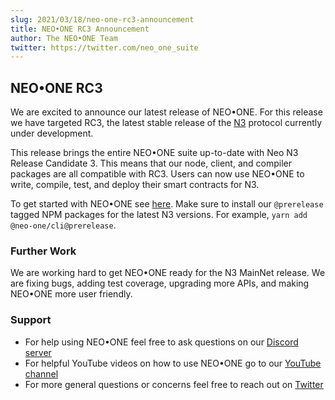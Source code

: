 ```yaml
---
slug: 2021/03/18/neo-one-rc3-announcement
title: NEO•ONE RC3 Announcement
author: The NEO•ONE Team
twitter: https://twitter.com/neo_one_suite
---
```


## NEO•ONE RC3

We are excited to announce our latest release of NEO•ONE. For this release we have targeted RC3, the latest stable release of the [N3](https://medium.com/neo-smart-economy/introducing-neo-n3-the-next-evolution-of-the-neo-blockchain-b2960c4def6e) protocol currently under development.

This release brings the entire NEO•ONE suite up-to-date with Neo N3 Release Candidate 3. This means that our node, client, and compiler packages are all compatible with RC3. Users can now use NEO•ONE to write, compile, test, and deploy their smart contracts for N3.

To get started with NEO•ONE see [here](/docs/getting-started). Make sure to install our `@prerelease` tagged NPM packages for the latest N3 versions. For example, `yarn add @neo-one/cli@prerelease`.

### Further Work

We are working hard to get NEO•ONE ready for the N3 MainNet release. We are fixing bugs, adding test coverage, upgrading more APIs, and making NEO•ONE more user friendly.

### Support

- For help using NEO•ONE feel free to ask questions on our [Discord server](https://discord.gg/S86PqDE)
- For helpful YouTube videos on how to use NEO•ONE go to our [YouTube channel](https://www.youtube.com/channel/UCya5J1Tt2h-kX-I3a7LOvtw)
- For more general questions or concerns feel free to reach out on [Twitter](https://twitter.com/neo_one_suite)
